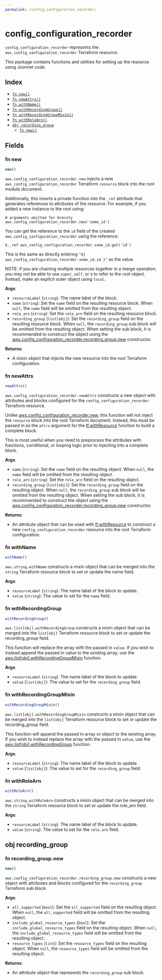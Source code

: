 ```yaml
---
permalink: /config_configuration_recorder/
---
```


# config_configuration_recorder

`config_configuration_recorder` represents the `aws_config_configuration_recorder` Terraform resource.



This package contains functions and utilities for setting up the resource using Jsonnet code.


## Index

* [`fn new()`](#fn-new)
* [`fn newAttrs()`](#fn-newattrs)
* [`fn withName()`](#fn-withname)
* [`fn withRecordingGroup()`](#fn-withrecordinggroup)
* [`fn withRecordingGroupMixin()`](#fn-withrecordinggroupmixin)
* [`fn withRoleArn()`](#fn-withrolearn)
* [`obj recording_group`](#obj-recording_group)
  * [`fn new()`](#fn-recording_groupnew)

## Fields

### fn new

```ts
new()
```


`aws.config_configuration_recorder.new` injects a new `aws_config_configuration_recorder` Terraform `resource`
block into the root module document.

Additionally, this inserts a private function into the `_ref` attribute that generates references to attributes of the
resource. For example, if you added a new instance to the root using:

    # arguments omitted for brevity
    aws.config_configuration_recorder.new('some_id')

You can get the reference to the `id` field of the created `aws.config_configuration_recorder` using the reference:

    $._ref.aws_config_configuration_recorder.some_id.get('id')

This is the same as directly entering `"${ aws_config_configuration_recorder.some_id.id }"` as the value.

NOTE: if you are chaining multiple resources together in a merge operation, you may not be able to use `super`, `self`,
or `$` to refer to the root object. Instead, make an explicit outer object using `local`.

**Args**:
  - `resourceLabel` (`string`): The name label of the block.
  - `name` (`string`): Set the `name` field on the resulting resource block. When `null`, the `name` field will be omitted from the resulting object.
  - `role_arn` (`string`): Set the `role_arn` field on the resulting resource block.
  - `recording_group` (`list[obj]`): Set the `recording_group` field on the resulting resource block. When `null`, the `recording_group` sub block will be omitted from the resulting object. When setting the sub block, it is recommended to construct the object using the [aws.config_configuration_recorder.recording_group.new](#fn-recording_groupnew) constructor.

**Returns**:
- A mixin object that injects the new resource into the root Terraform configuration.


### fn newAttrs

```ts
newAttrs()
```


`aws.config_configuration_recorder.newAttrs` constructs a new object with attributes and blocks configured for the `config_configuration_recorder`
Terraform resource.

Unlike [aws.config_configuration_recorder.new](#fn-new), this function will not inject the `resource`
block into the root Terraform document. Instead, this must be passed in as the `attrs` argument for the
[tf.withResource](https://github.com/tf-libsonnet/core/tree/main/docs#fn-withresource) function to build a complete block.

This is most useful when you need to preprocess the attributes with functions, conditional, or looping logic prior to
injecting into a complete block.

**Args**:
  - `name` (`string`): Set the `name` field on the resulting object. When `null`, the `name` field will be omitted from the resulting object.
  - `role_arn` (`string`): Set the `role_arn` field on the resulting object.
  - `recording_group` (`list[obj]`): Set the `recording_group` field on the resulting object. When `null`, the `recording_group` sub block will be omitted from the resulting object. When setting the sub block, it is recommended to construct the object using the [aws.config_configuration_recorder.recording_group.new](#fn-recording_groupnew) constructor.

**Returns**:
  - An attribute object that can be used with [tf.withResource](https://github.com/tf-libsonnet/core/tree/main/docs#fn-withresource) to construct a new `config_configuration_recorder` resource into the root Terraform configuration.


### fn withName

```ts
withName()
```

`aws.string.withName` constructs a mixin object that can be merged into the `string`
Terraform resource block to set or update the name field.



**Args**:
  - `resourceLabel` (`string`): The name label of the block to update.
  - `value` (`string`): The value to set for the `name` field.


### fn withRecordingGroup

```ts
withRecordingGroup()
```

`aws.list[obj].withRecordingGroup` constructs a mixin object that can be merged into the `list[obj]`
Terraform resource block to set or update the recording_group field.

This function will replace the array with the passed in `value`. If you wish to instead append the
passed in value to the existing array, use the [aws.list[obj].withRecordingGroupMixin](TODO) function.


**Args**:
  - `resourceLabel` (`string`): The name label of the block to update.
  - `value` (`list[obj]`): The value to set for the `recording_group` field.


### fn withRecordingGroupMixin

```ts
withRecordingGroupMixin()
```

`aws.list[obj].withRecordingGroupMixin` constructs a mixin object that can be merged into the `list[obj]`
Terraform resource block to set or update the recording_group field.

This function will append the passed in array or object to the existing array. If you wish
to instead replace the array with the passed in `value`, use the [aws.list[obj].withRecordingGroup](TODO)
function.


**Args**:
  - `resourceLabel` (`string`): The name label of the block to update.
  - `value` (`list[obj]`): The value to set for the `recording_group` field.


### fn withRoleArn

```ts
withRoleArn()
```

`aws.string.withRoleArn` constructs a mixin object that can be merged into the `string`
Terraform resource block to set or update the role_arn field.



**Args**:
  - `resourceLabel` (`string`): The name label of the block to update.
  - `value` (`string`): The value to set for the `role_arn` field.


## obj recording_group



### fn recording_group.new

```ts
new()
```


`aws.config_configuration_recorder.recording_group.new` constructs a new object with attributes and blocks configured for the `recording_group`
Terraform sub block.



**Args**:
  - `all_supported` (`bool`): Set the `all_supported` field on the resulting object. When `null`, the `all_supported` field will be omitted from the resulting object.
  - `include_global_resource_types` (`bool`): Set the `include_global_resource_types` field on the resulting object. When `null`, the `include_global_resource_types` field will be omitted from the resulting object.
  - `resource_types` (`list`): Set the `resource_types` field on the resulting object. When `null`, the `resource_types` field will be omitted from the resulting object.

**Returns**:
  - An attribute object that represents the `recording_group` sub block.
